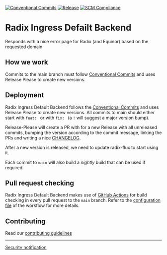 [![Conventional Commits](https://img.shields.io/badge/Conventional%20Commits-1.0.0-yellow.svg)](https://conventionalcommits.org)
[![Release](https://github.com/equinor/radix-ingress-default-backend/actions/workflows/release-please.yaml/badge.svg?branch=main&event=push)](https://github.com/equinor/radix-ingress-default-backend/actions/workflows/release-please.yaml)
[![SCM Compliance](https://scm-compliance-api.radix.equinor.com/repos/equinor/radix-ingress-default-backend/badge)](https://developer.equinor.com/governance/scm-policy/)

# Radix Ingress Defailt Backend

Responds with a nice error page for Radix (and Equinor) based on the requested domain

## How we work

Commits to the main branch must follow [Conventional Commits](https://www.conventionalcommits.org/en/v1.0.0/) and uses Release Please to create new versions.


## Deployment

Radix Ingress Default Backend follows the [Conventional Commits](https://www.conventionalcommits.org/en/v1.0.0/) and uses Release Please to create new versions. 
All commits to main should either start with `feat: ` or with `fix: ` (a `!` will suggest a major version bump).

Release-Please will create a PR with for a new Release with all unreleased commits, bumping the version according to the commit message, linking the PRs and writing a nice [CHANGELOG](CHANGELOG). 

After a new version is released, we need to update radix-flux to start using it.

Each commit to `main` will also build a _nightly_ build that can be used if required.

## Pull request checking

Radix Ingress Default Backend makes use of [GitHub Actions](https://github.com/features/actions) for build checking in every pull request to the `main` branch. Refer to the [configuration file](.github/workflows/pr.yaml) of the workflow for more details.

## Contributing

Read our [contributing guidelines](./CONTRIBUTING.md)

------------------

[Security notification](./SECURITY.md)
